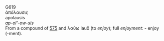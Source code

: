 <body>
  <p>G619<br>  ἀπόλαυσις  <br> apolausis  <br><i>ap-ol‘-ow-sis </i><br>From a compound of <a href="g0575.htm">575</a> and   λαύω    lauō   (to <i>enjoy</i>); full <i>enjoyment:</i> - enjoy (-ment).<br></p>
 </body>